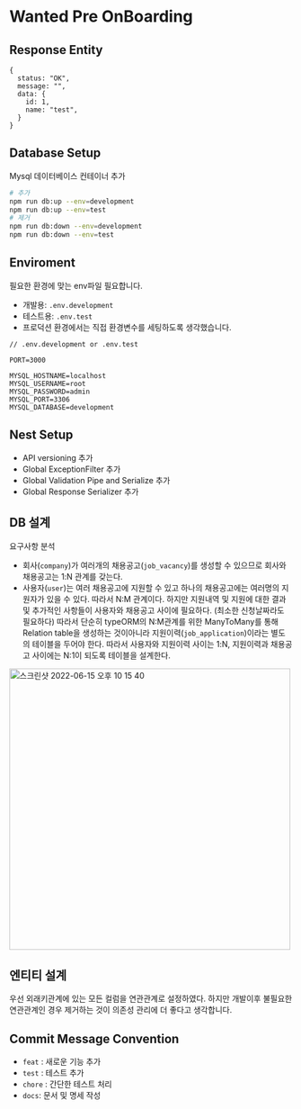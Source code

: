 # Wanted Pre OnBoarding

## Response Entity

```
{
  status: "OK",
  message: "",
  data: {
    id: 1,
    name: "test",
  }
}
```

## Database Setup

Mysql 데이터베이스 컨테이너 추가

```bash
# 추가
npm run db:up --env=development
npm run db:up --env=test
# 제거
npm run db:down --env=development
npm run db:down --env=test
```

## Enviroment

필요한 환경에 맞는 env파일 필요합니다.

- 개발용: `.env.development`
- 테스트용: `.env.test`
- 프로덕션 환경에서는 직접 환경변수를 세팅하도록 생각했습니다.

```
// .env.development or .env.test

PORT=3000

MYSQL_HOSTNAME=localhost
MYSQL_USERNAME=root
MYSQL_PASSWORD=admin
MYSQL_PORT=3306
MYSQL_DATABASE=development

```

## Nest Setup

- API versioning 추가
- Global ExceptionFilter 추가
- Global Validation Pipe and Serialize 추가
- Global Response Serializer 추가

## DB 설계

요구사항 분석

- 회사(`company`)가 여러개의 채용공고(`job_vacancy`)를 생성할 수 있으므로 회사와 채용공고는 1:N 관계를 갖는다.
- 사용자(`user`)는 여러 채용공고에 지원할 수 있고 하나의 채용공고에는 여러명의 지원자가 있을 수 있다. 따라서 N:M 관계이다. 하지만 지원내역 및 지원에 대한 결과 및 추가적인 사항들이 사용자와 채용공고 사이에 필요하다. (최소한 신청날짜라도 필요하다) 따라서 단순히 typeORM의 N:M관계를 위한 ManyToMany를 통해 Relation table을 생성하는 것이아니라 지원이력(`job_application`)이라는 별도의 테이블을 두어야 한다. 따라서 사용자와 지원이력 사이는 1:N, 지원이력과 채용공고 사이에는 N:1이 되도록 테이블을 설계한다.

<img width="500" alt="스크린샷 2022-06-15 오후 10 15 40" src="https://user-images.githubusercontent.com/67570061/173836572-d2241211-7bd7-41df-af94-ee1885f1ce7b.png">

## 엔티티 설계

우선 외래키관계에 있는 모든 컬럼을 연관관계로 설정하였다.
하지만 개발이후 불필요한 연관관계인 경우 제거하는 것이 의존성 관리에 더 좋다고 생각합니다.

## Commit Message Convention

- `feat` : 새로운 기능 추가
- `test` : 테스트 추가
- `chore` : 간단한 테스트 처리
- `docs`: 문서 및 명세 작성
